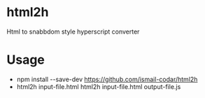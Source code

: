 # html2h
Html to snabbdom style hyperscript converter
# Usage
- npm install --save-dev https://github.com/ismail-codar/html2h
- html2h input-file.html html2h input-file.html output-file.js
